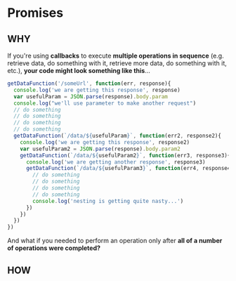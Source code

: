 # Promises
## WHY
If you're using **callbacks** to execute **multiple operations in sequence** (e.g. retrieve data, do something with it, retrieve more data, do something with it, etc.), **your code might look something like this**...

```js
getDataFunction('/someUrl', function(err, response){
  console.log('we are getting this response', response)
  var usefulParam = JSON.parse(response).body.param
  console.log("we'll use parameter to make another request")
  // do something
  // do something
  // do something
  // do something
  getDataFunction(`/data/${usefulParam}`, function(err2, response2){
    console.log('we are getting this response', response2)
    var usefulParam2 = JSON.parse(response).body.param2
    getDataFunction(`/data/${usefulParam2}`, function(err3, response3){
      console.log('we are getting another response', response3)
      getDataFunction(`/data/${usefulParam3}`, function(err4, response4){
        // do something
        // do something
        // do something
        // do something
        console.log('nesting is getting quite nasty...')
      })
    })
  })
})
```

And what if you needed to perform an operation only after **all of a number of operations were completed?**


## HOW
